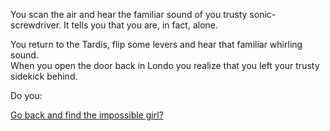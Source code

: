 You scan the air and hear the familiar sound of you trusty sonic-screwdriver. 
It tells you that you are, in fact, alone.

You return to the Tardis, flip some levers and hear that familiar whirling sound.  
When you open the door back in Londo you realize that you left your trusty sidekick behind. 

Do you:

[Go back and find the impossible girl?](../impossible-girl/impossible.md)
